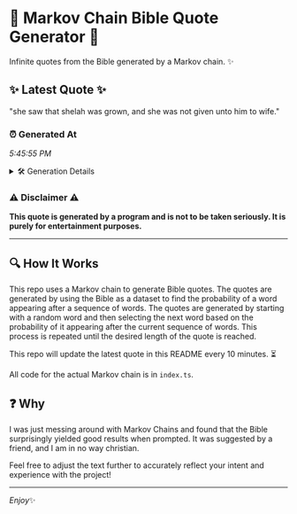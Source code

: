 # 📖 Markov Chain Bible Quote Generator 📖

Infinite quotes from the Bible generated by a Markov chain. ✨

## ✨ Latest Quote ✨
"she saw that shelah was grown, and she was not given unto him to wife."

### ⏰ Generated At
*5:45:55 PM*

<details>
    <summary>🛠️ Generation Details</summary>
    <p>
        <strong>🌱 Seed:</strong> she<br>
        <strong>🔄 Iterations:</strong> 14<br>
        <strong>📜 Context History:</strong><br>[ she ]: saw<br>[ she, saw ]: that<br>[ she, saw, that ]: shelah<br>[ she, saw, that, shelah ]: was<br>[ she, saw, that, shelah, was ]: grown,<br>[ she, saw, that, shelah, was, grown, ]: and<br>[ saw, that, shelah, was, grown,, and ]: she<br>[ that, shelah, was, grown,, and, she ]: was<br>[ shelah, was, grown,, and, she, was ]: not<br>[ was, grown,, and, she, was, not ]: given<br>[ grown,, and, she, was, not, given ]: unto<br>[ and, she, was, not, given, unto ]: him<br>[ she, was, not, given, unto, him ]: to<br>[ was, not, given, unto, him, to ]: wife.<br>
    </p>
</details>

### ⚠️ Disclaimer ⚠️
**This quote is generated by a program and is not to be taken seriously. It is purely for entertainment purposes.**

---

## 🔍 How It Works

This repo uses a Markov chain to generate Bible quotes. The quotes are generated by using the Bible as a dataset to find the probability of a word appearing after a sequence of words. The quotes are generated by starting with a random word and then selecting the next word based on the probability of it appearing after the current sequence of words. This process is repeated until the desired length of the quote is reached.

This repo will update the latest quote in this README every 10 minutes. ⏳

All code for the actual Markov chain is in `index.ts`.

## ❓ Why

I was just messing around with Markov Chains and found that the Bible surprisingly yielded good results when prompted. 
It was suggested by a friend, and I am in no way christian.

Feel free to adjust the text further to accurately reflect your intent and experience with the project!

---

*Enjoy*✨

